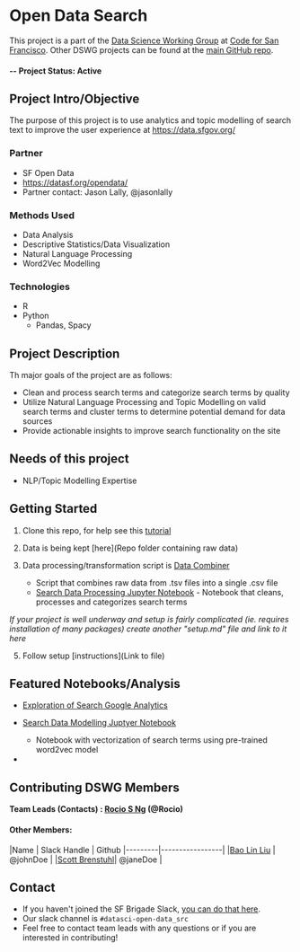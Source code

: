 # Open Data Search
This project is a part of the [Data Science Working Group](http://datascience.codeforsanfrancisco.org) at [Code for San Francisco](http://www.codeforsanfrancisco.org).  Other DSWG projects can be found at the [main GitHub repo](https://github.com/sfbrigade/data-science-wg).

#### -- Project Status: Active

## Project Intro/Objective
The purpose of this project is to use analytics and topic modelling of search text to improve the user experience at https://data.sfgov.org/

### Partner
* SF Open Data
* https://datasf.org/opendata/
* Partner contact: Jason Lally, @jasonlally


### Methods Used
* Data Analysis
* Descriptive Statistics/Data Visualization
* Natural Language Processing
* Word2Vec Modelling

### Technologies
* R
* Python
  - Pandas, Spacy

## Project Description

Th major goals of the project are as follows:
* Clean and process search terms and categorize search terms by quality
* Utilize Natural Language Processing and Topic Modelling on valid search terms and cluster terms to determine potential demand for data sources
* Provide actionable insights to improve search functionality on the site


## Needs of this project

- NLP/Topic Modelling Expertise

## Getting Started

1. Clone this repo, for help see this [tutorial](https://help.github.com/articles/cloning-a-repository/)
2. Data is being kept [here](Repo folder containing raw data)   
   
3. Data processing/transformation script is [Data Combiner](https://github.com/sfbrigade/open-data-search/blob/master/data_combiner.R) 
    - Script that combines raw data from .tsv files into a single .csv file
    * [Search Data Processing Jupyter Notebook](https://github.com/sfbrigade/open-data-search/blob/master/search_data_processing.ipynb) - Notebook that cleans, processes and categorizes search terms

*If your project is well underway and setup is fairly complicated (ie. requires installation of many packages) create another "setup.md" file and link to it here*  


5. Follow setup [instructions](Link to file)

## Featured Notebooks/Analysis
* [Exploration of Search Google Analytics](https://github.com/sfbrigade/open-data-search/blob/master/open_search_exploration.md)

* [Search Data Modelling Juptyer Notebook](https://github.com/sfbrigade/open-data-search/blob/master/word2vec_modelling.ipynb) 
    - Notebook with vectorization of search terms using pre-trained word2vec model
    
* 

## Contributing DSWG Members

**Team Leads (Contacts) : [Rocio S Ng](https://github.com/RocioSNg) (@Rocio)**

#### Other Members:

|Name     |  Slack Handle   | Github 
|---------|-----------------|
|[Bao Lin Liu](https://github.com/baolinliu) | @johnDoe        |
|[Scott Brenstuhl](https://github.com/808sAndBR)|     @janeDoe    |



## Contact
* If you haven't joined the SF Brigade Slack, [you can do that here](http://c4sf.me/slack).  
* Our slack channel is `#datasci-open-data_src`
* Feel free to contact team leads with any questions or if you are interested in contributing!
